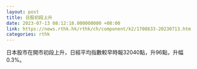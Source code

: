 ```yaml
---
layout: post
title: 日股初段上升
date: 2023-07-13 08:12:18.000000000 +08:00
link: https://news.rthk.hk/rthk/ch/component/k2/1708633-20230713.htm
categories: rthk
---
```


日本股市在開市初段上升，日經平均指數較早時報32040點，升96點，升幅0.3%。
